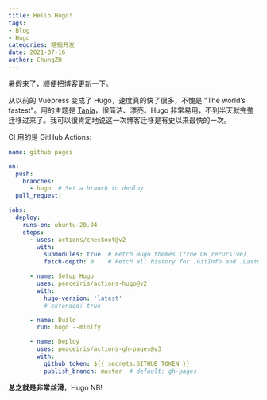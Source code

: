 ```yaml
---
title: Hello Hugo!
tags:
- Blog
- Hugo
categories: 瞎搞开发
date: 2021-07-16
author: ChungZH
---
```


暑假来了，顺便把博客更新一下。

从以前的 Vuepress 变成了 Hugo，速度真的快了很多，不愧是 "The world’s fastest"。用的主题是 [Tania](https://github.com/WingLim/hugo-tania)，很简洁、漂亮。Hugo 非常易用，不到半天就完整迁移过来了。我可以很肯定地说这一次博客迁移是有史以来最快的一次。

CI 用的是 GitHub Actions:

```yaml
name: github pages

on:
  push:
    branches:
      - hugo  # Set a branch to deploy
  pull_request:

jobs:
  deploy:
    runs-on: ubuntu-20.04
    steps:
      - uses: actions/checkout@v2
        with:
          submodules: true  # Fetch Hugo themes (true OR recursive)
          fetch-depth: 0    # Fetch all history for .GitInfo and .Lastmod

      - name: Setup Hugo
        uses: peaceiris/actions-hugo@v2
        with:
          hugo-version: 'latest'
          # extended: true

      - name: Build
        run: hugo --minify

      - name: Deploy
        uses: peaceiris/actions-gh-pages@v3
        with:
          github_token: ${{ secrets.GITHUB_TOKEN }}
          publish_branch: master  # default: gh-pages
```

**总之就是非常丝滑**，Hugo NB!